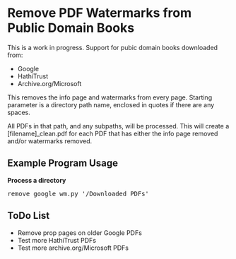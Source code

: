 # Remove PDF Watermarks from Public Domain Books #

This is a work in progress. Support for pubic domain books downloaded from:

- Google
- HathiTrust
- Archive.org/Microsoft

This removes the info page and watermarks from every page. Starting parameter is a directory path name, enclosed in quotes if there are any spaces. 

All PDFs in that path, and any subpaths, will be processed. This will create a [filename]_clean.pdf for each PDF that has either the info page removed and/or watermarks removed.

## Example Program Usage ##

**Process a directory**
<pre>
remove_google_wm.py '/Downloaded PDFs'
</pre>


## ToDo List ##
- Remove prop pages on older Google PDFs
- Test more HathiTrust PDFs
- Test more archive.org/Microsoft PDFs
